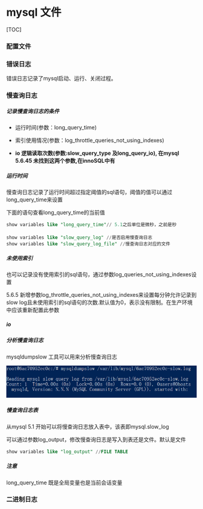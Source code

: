 # mysql 文件

[TOC]



### 配置文件

### 错误日志

错误日志记录了mysql启动、运行、关闭过程。

### 慢查询日志

##### 记录慢查询日志的条件

* 运行时间(参数：long_query_time)

* 索引使用情况(参数：log_throttle_queries_not_using_indexes)

* **io 逻辑读取次数(参数:slow_query_type 及long_query_io), 在mysql 5.6.45 未找到这两个参数,在innoSQL中有**




##### 运行时间

慢查询日志记录了运行时间超过指定阈值的sql语句，阈值的值可以通过long_query_time来设置

下面的语句查看long_query_time的当前值

~~~sql
show variables like "long_query_time"// 5.1之后单位是微秒，之前是秒

show variables like "slow_query_log" //是否启用慢查询日志
show variables like "slow_query_log_file" //慢查询日志对应的文件
~~~

##### 未使用索引

也可以记录没有使用索引的sql语句，通过参数log_queries_not_using_indexes设置

5.6.5 新增参数log_throttle_queries_not_using_indexes来设置每分钟允许记录到slow log且未使用索引的sql语句的次数.默认值为0，表示没有限制。在生产环境中应该重新配置此参数



##### io

##### 分析慢查询日志

mysqldumpslow 工具可以用来分析慢查询日志

![image-20200807105506629](${img}/image-20200807105506629.png)



##### 慢查询日志表

从mysql 5.1 开始可以将慢查询日志放入表中，该表即mysql.slow_log

可以通过参数log_output，修改慢查询日志是写入到表还是文件。默认是文件

~~~sql
show variables like "log_output" //FILE TABLE
~~~



##### 注意

long_query_time 既是全局变量也是当前会话变量

### 二进制日志

